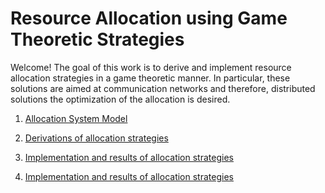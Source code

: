 # Resource Allocation using Game Theoretic Strategies
Welcome! The goal of this work is to derive and implement resource allocation strategies in a game theoretic manner. In particular, these solutions are aimed at communication networks and therefore, distributed solutions the optimization of the allocation is desired.

1.  [Allocation System Model](/documentation/readmes/system_model.md)

2.  [Derivations of allocation strategies](/documentation/readmes/derivations.md)

3.  [Implementation and results of allocation strategies](/documentation/readmes/implementations.md)

4.  [Implementation and results of allocation strategies](/documentation/readmes/results.md)
